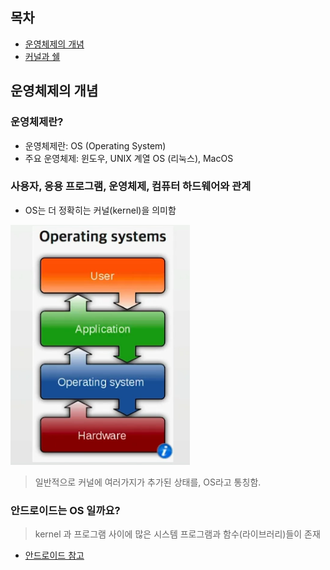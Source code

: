 ## 목차
- [운영체제의 개념](#운영체제의-개념)
- [커널과 쉘](#커널과-쉘)

## 운영체제의 개념

### 운영체제란?
- 운영체제란: OS (Operating System)
- 주요 운영체제: 윈도우, UNIX 계열 OS (리눅스), MacOS 

### 사용자, 응용 프로그램, 운영체제, 컴퓨터 하드웨어와 관계
- OS는 더 정확히는 커널(kernel)을 의미함

![](img/2022-04-20-22-28-51.png)

> 일반적으로 커널에 여러가지가 추가된 상태를, OS라고 통칭함.


### 안드로이드는 OS 일까요?
> kernel 과 프로그램 사이에 많은 시스템 프로그램과 함수(라이브러리)들이 존재

- [안드로이드 참고](https://ko.wikipedia.org/wiki/%EC%95%88%EB%93%9C%EB%A1%9C%EC%9D%B4%EB%93%9C_(%EC%9A%B4%EC%98%81_%EC%B2%B4%EC%A0%9C))
